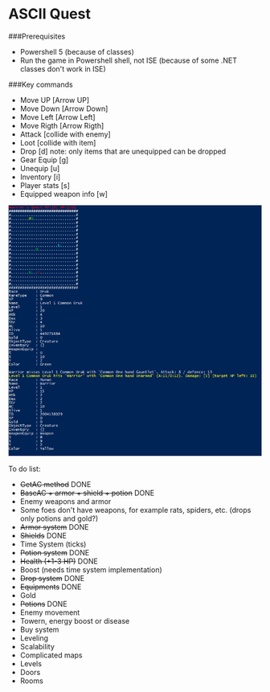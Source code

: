 # ASCII Quest

###Prerequisites
* Powershell 5 (because of classes)
* Run the game in Powershell shell, not ISE (because of some .NET classes don't work in ISE)

###Key commands
* Move UP [Arrow UP]
* Move Down [Arrow Down]
* Move Left [Arrow Left]
* Move Rigth [Arrow Rigth]
* Attack [collide with enemy]
* Loot [collide with item]
* Drop [d] note: only items that are unequipped can be dropped
* Gear Equip [g]
* Unequip [u]
* Inventory [i]
* Player stats [s]
* Equipped weapon info [w]
          
![alt tag](https://github.com/Satak/AsciiQuest/blob/master/AsciiQuest.PNG)

To do list:

* ~~GetAC method~~ DONE
* ~~BaseAC + armor + shield + potion~~ DONE
* Enemy weapons and armor
* Some foes don't have weapons, for example rats, spiders, etc. (drops only potions and gold?)
* ~~Armor system~~ DONE
* ~~Shields~~ DONE
* Time System (ticks)
* ~~Potion system~~ DONE
* ~~Health (+1-3 HP)~~ DONE
* Boost (needs time system implementation)
* ~~Drop system~~ DONE
* ~~Equipments~~ DONE
* Gold
* ~~Potions~~ DONE
* Enemy movement
* Towern, energy boost or disease
* Buy system
* Leveling
* Scalability
* Complicated maps
* Levels
* Doors
* Rooms
